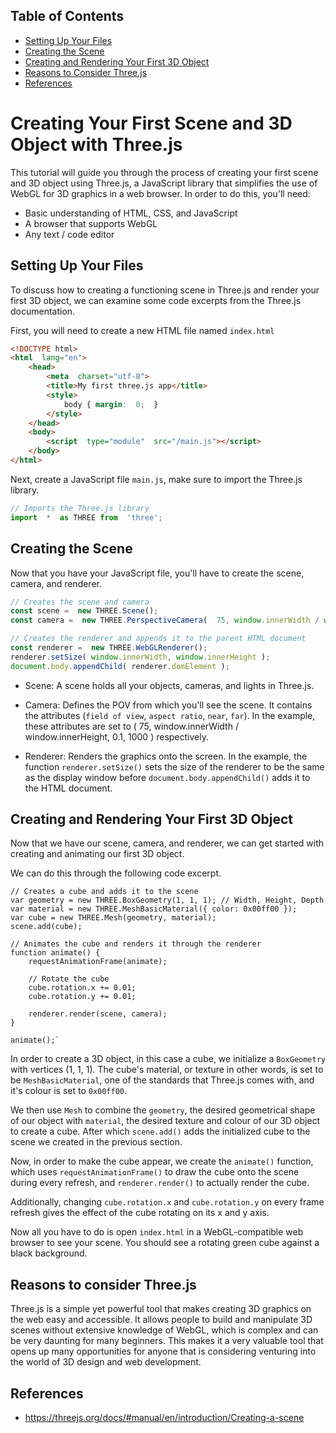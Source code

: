  ## Table of Contents
 - [Setting Up Your Files](setting-up-your-files)
 - [Creating the Scene]("creating-the-scene)
 - [Creating and Rendering Your First 3D Object](creating-and-rendering-your-first-3d-object)
 - [Reasons to Consider Three.js](reasons-to-consider-three.js)
 - [References](references)
 
# Creating Your First Scene and 3D Object with Three.js

This tutorial will guide you through the process of creating your first scene and 3D object using Three.js, a JavaScript library that simplifies the use of WebGL for 3D graphics in a web browser. In order to do this, you'll need: 

-   Basic understanding of HTML, CSS, and JavaScript
-   A browser that supports WebGL
-   Any text / code editor

## Setting Up Your Files

To discuss how to creating a functioning scene in Three.js and render your first 3D object, we can examine some code excerpts from the Three.js documentation.

First, you will need to create a new HTML file named `index.html` 

```html
<!DOCTYPE html>  
<html  lang="en">  
	<head>  
		<meta  charset="utf-8">  
		<title>My first three.js app</title>  
		<style> 
			body { margin:  0;  }  
		</style>  
	</head>  
	<body>  
		<script  type="module"  src="/main.js"></script>  
	</body>  
</html>
```

Next, create a JavaScript file `main.js`, make sure to import the Three.js library.

```javascript
// Imports the Three.js library
import  *  as THREE from  'three';  
```

## Creating the Scene

Now that you have your JavaScript file, you'll have to create the scene, camera, and renderer.

```javascript
// Creates the scene and camera
const scene =  new THREE.Scene();  
const camera =  new THREE.PerspectiveCamera(  75, window.innerWidth / window.innerHeight,  0.1,  1000  );  

// Creates the renderer and appends it to the parent HTML document
const renderer =  new THREE.WebGLRenderer(); 
renderer.setSize( window.innerWidth, window.innerHeight ); 
document.body.appendChild( renderer.domElement );
```


- Scene: A scene holds all your objects, cameras, and lights in Three.js.

- Camera: Defines the POV from which you'll see the scene. It contains the attributes (`field of view`, `aspect ratio`, `near`, `far`). In the example, these attributes are set to ( 75, window.innerWidth / window.innerHeight,  0.1,  1000 ) respectively. 

- Renderer: Renders the graphics onto the screen. In the example, the function `renderer.setSize()` sets the size of the renderer to be the same as the display window before `document.body.appendChild()` adds it to the HTML document. 

## Creating and Rendering Your First 3D Object

Now that we have our scene, camera, and renderer, we can get started with creating and animating our first 3D object.

We can do this through the following code excerpt.

```javascriptCopy 
// Creates a cube and adds it to the scene
var geometry = new THREE.BoxGeometry(1, 1, 1); // Width, Height, Depth
var material = new THREE.MeshBasicMaterial({ color: 0x00ff00 });
var cube = new THREE.Mesh(geometry, material);
scene.add(cube);

// Animates the cube and renders it through the renderer
function animate() {
    requestAnimationFrame(animate);

    // Rotate the cube
    cube.rotation.x += 0.01;
    cube.rotation.y += 0.01;

    renderer.render(scene, camera);
}

animate();` 
```

In order to create a 3D object, in this case a cube, we initialize a `BoxGeometry` with vertices (1, 1, 1). The cube's material, or texture in other words, is set to be `MeshBasicMaterial`, one of the standards that Three.js comes with, and it's colour is set to `0x00ff00`. 

We then use `Mesh` to combine the `geometry`, the desired geometrical shape of our object with `material`, the desired texture and colour of our 3D object to create a cube. After which `scene.add()`
adds the initialized cube to the scene we created in the previous section. 

Now, in order to make the cube appear, we create the `animate()` function, which uses `requestAnimationFrame()` to draw the cube onto the scene during every refresh, and `renderer.render()` to actually render the cube.

Additionally, changing `cube.rotation.x` and `cube.rotation.y` on every frame refresh gives the effect of the cube rotating on its x and y axis.

Now all you have to do is open `index.html` in a WebGL-compatible web browser to see your scene. You should see a rotating green cube against a black background.

## Reasons to consider Three.js

Three.js is a simple yet powerful tool that makes creating 3D graphics on the web easy and accessible. It allows people to build and manipulate 3D scenes without extensive knowledge of WebGL, which is complex and can be very daunting for many beginners. This makes it a very valuable tool that opens up many opportunities  for anyone that is considering venturing into the world of 3D design and web development. 


## References
- https://threejs.org/docs/#manual/en/introduction/Creating-a-scene

